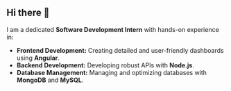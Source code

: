 ## Hi there 👋
I am a dedicated **Software Development Intern** with hands-on experience in:

- **Frontend Development:** Creating detailed and user-friendly dashboards using **Angular**.  
- **Backend Development:** Developing robust APIs with **Node.js**.  
- **Database Management:** Managing and optimizing databases with **MongoDB** and **MySQL**.  


